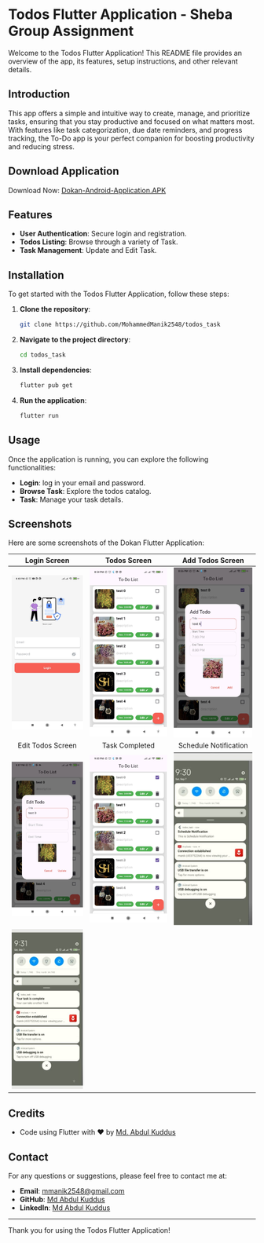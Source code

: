 # Todos Flutter Application - Sheba Group Assignment


Welcome to the Todos Flutter Application! This README file provides an overview of the app, its features, setup instructions, and other relevant details.

## Introduction

This app offers a simple and intuitive way to create, manage, and prioritize tasks, ensuring that you stay productive and focused on what matters most. With features like task categorization, due date reminders, and progress tracking, the To-Do app is your perfect companion for boosting productivity and reducing stress.
## Download Application

Download Now: [Dokan-Android-Application.APK](https://github.com/alamin-karno/dokan/releases/download/dokan_v1.0.0/dokan_v1.0.0.apk)

## Features

- **User Authentication**: Secure login and registration.
- **Todos Listing**: Browse through a variety of Task.
- **Task Management**: Update and Edit Task.

## Installation

To get started with the Todos Flutter Application, follow these steps:

1. **Clone the repository**:
   ```bash
   git clone https://github.com/MohammedManik2548/todos_task
   ```
2. **Navigate to the project directory**:
   ```bash
   cd todos_task
   ```
3. **Install dependencies**:
   ```bash
   flutter pub get
   ```
4. **Run the application**:
   ```bash
   flutter run
   ```

## Usage

Once the application is running, you can explore the following functionalities:

- **Login**: log in your email and password.
- **Browse Task**: Explore the todos catalog.
- **Task**: Manage your task details.


## Screenshots

Here are some screenshots of the Dokan Flutter Application:

|                                                Login Screen                                                |                                                    Todos Screen                                                     |                                                     Add Todos Screen                                                      |
|:----------------------------------------------------------------------------------------------------------:|:-------------------------------------------------------------------------------------------------------------------:|:-------------------------------------------------------------------------------------------------------------------------:|
| <img src="https://github.com/MohammedManik2548/todos_task/blob/master/screenshots/login.jpeg" width="250"> |   <img src="https://github.com/MohammedManik2548/todos_task/blob/master/screenshots/todos_list.jpeg" width="250">   |      <img src="https://github.com/MohammedManik2548/todos_task/blob/master/screenshots/add_todos.jpeg" width="250">       |
|                                             Edit Todos Screen                                              |                                                   Task Completed                                                    |                                                   Schedule Notification                                                   |
| <img src="https://github.com/MohammedManik2548/todos_task/blob/master/screenshots/edit_todos.jpeg" width="250">  | <img src="https://github.com/MohammedManik2548/todos_task/blob/master/screenshots/complete_todos.jpeg" width="250"> |    <img src="https://github.com/MohammedManik2548/todos_task/blob/master/screenshots/schedule_notification.jpeg" width="250">    |
|<img src="https://github.com/MohammedManik2548/todos_task/blob/master/screenshots/instant_notification.jpeg" width="250">|
## Credits
- Code using Flutter with ❤️ by [Md. Abdul Kuddus](https://github.com/MohammedManik2548)

## Contact

For any questions or suggestions, please feel free to contact me at:

- **Email**: [mmanik2548@gmail.com](mailto:mmanik2548@gmail.com)
- **GitHub**: [Md Abdul Kuddus](https://github.com/MohammedManik2548)
- **LinkedIn**: [Md Abdul Kuddus](https://www.linkedin.com/in/md-abdul-kuddus-916091204/)

---

Thank you for using the Todos Flutter Application!
